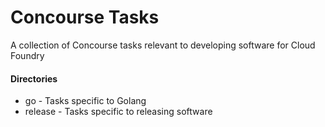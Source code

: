 # Concourse Tasks
A collection of Concourse tasks relevant to developing software for Cloud Foundry

#### Directories
- go - Tasks specific to Golang
- release - Tasks specific to releasing software